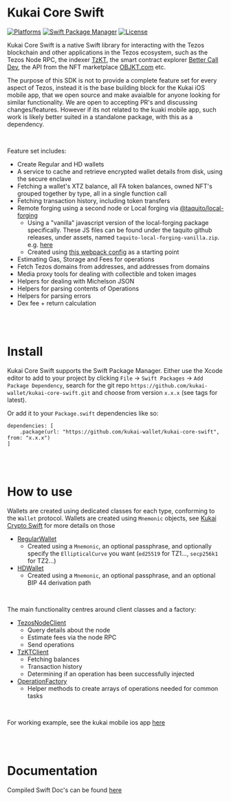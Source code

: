 # Kukai Core Swift

[![Platforms](https://img.shields.io/badge/Platforms-iOS-blue)](https://img.shields.io/badge/Platforms-iOS-blue)
[![Swift Package Manager](https://img.shields.io/badge/Swift_Package_Manager-compatible-orange)](https://img.shields.io/badge/Swift_Package_Manager-compatible-orange)
[![License](https://img.shields.io/badge/license-MIT-green.svg)](https://github.com/kukai-wallet/kukai-core-swift/blob/main/LICENSE)


Kukai Core Swift is a native Swift library for interacting with the Tezos blockchain and other applications in the Tezos ecosystem, such as the Tezos Node RPC, the indexer [TzKT](https://tzkt.io), the smart contract explorer [Better Call Dev](https://better-call.dev/), the API from the NFT marketplace [OBJKT.com](https://objkt.com) etc.

The purpose of this SDK is not to provide a complete feature set for every aspect of Tezos, instead it is the base building block for the Kukai iOS mobile app, that we open source and make avaialble for anyone looking for similar functionality. We are open to accepting PR's and discussing changes/features. However if its not related to the kuaki mobile app, such work is likely better suited in a standalone package, with this as a dependency.

<br/>

Feature set includes:

- Create Regular and HD wallets
- A service to cache and retrieve encrypted wallet details from disk, using the secure enclave
- Fetching a wallet's XTZ balance, all FA token balances, owned NFT's grouped together by type, all in a single function call
- Fetching transaction history, including token transfers
- Remote forging using a second node or Local forging via [@taquito/local-forging](https://github.com/ecadlabs/taquito/tree/master/packages/taquito-local-forging)
  - Using a "vanilla" javascript version of the local-forging package specifically. These JS files can be found under the taquito github releases, under assets, named `taquito-local-forging-vanilla.zip`. e.g. [here](https://github.com/ecadlabs/taquito/releases/tag/17.2.0)
  - Created using [this webpack config](https://github.com/simonmcl/taquito/tree/feature/mobile_friendly_webpack/packages/taquito-local-forging) as a starting point
- Estimating Gas, Storage and Fees for operations
- Fetch Tezos domains from addresses, and addresses from domains
- Media proxy tools for dealing with collectible and token images
- Helpers for dealing with Michelson JSON
- Helpers for parsing contents of Operations
- Helpers for parsing errors
- Dex fee + return calculation



<br/>
<br/>

# Install

Kukai Core Swift supports the Swift Package Manager. Either use the Xcode editor to add to your project by clicking `File` -> `Swift Packages` -> `Add Package Dependency`, search for the git repo `https://github.com/kukai-wallet/kukai-core-swift.git` and choose from version `x.x.x` (see tags for latest).

Or add it to your `Package.swift` dependencies like so:

```
dependencies: [
    .package(url: "https://github.com/kukai-wallet/kukai-core-swift", from: "x.x.x")
]
```



<br/>
<br/>

# How to use

Wallets are created using dedicated classes for each type, conforming to the `Wallet` protocol. Wallets are created using `Mnemonic` objects, see [Kukai Crypto Swift](https://github.com/kukai-wallet/kukai-crypto-swift) for more details on those

- [RegularWallet](https://kukai-core-swift.kukai.app/RegularWallet/)
  - Created using a `Mnemonic`, an optional passphrase, and optionally specify the `EllipticalCurve` you want (`ed25519` for TZ1..., `secp256k1` for TZ2...)
- [HDWallet](https://kukai-core-swift.kukai.app/HDWallet/)
  - Created using a `Mnemonic`, an optional passphrase, and an optional BIP 44 derivation path

<br/>

The main functionality centres around client classes and a factory:

- [TezosNodeClient](https://kukai-core-swift.kukai.app/TezosNodeClient/)
  - Query details about the node
  - Estimate fees via the node RPC
  - Send operations
- [TzKTClient](https://kukai-core-swift.kukai.app/TzKTClient/)
  - Fetching balances
  - Transaction history
  - Determining if an operation has been successfully injected
- [OperationFactory](https://kukai-core-swift.kukai.app/OperationFactory/)
  - Helper methods to create arrays of operations needed for common tasks


<br/>

For working example, see the kukai mobile ios app [here](https://github.com/kukai-wallet/kukai-mobile-ios)



<br/>
<br/>

# Documentation

Compiled Swift Doc's can be found [here](https://kukai-core-swift.kukai.app/)
